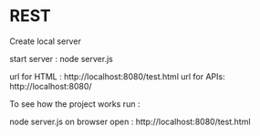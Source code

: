 # REST
 Create local server

start server  : node server.js

<client side>
url for HTML : http://localhost:8080/test.html

<server side>
url for APIs:  http://localhost:8080/<functionRout>


To see how the project works run :

node server.js
 on browser open : http://localhost:8080/test.html

